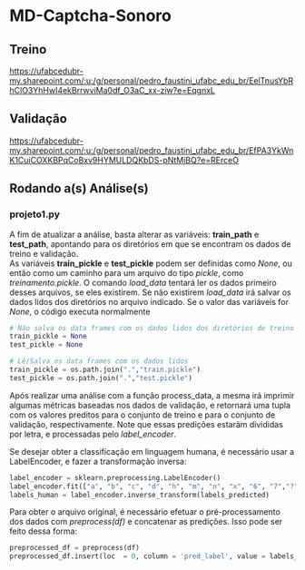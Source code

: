 # MD-Captcha-Sonoro

## Treino
https://ufabcedubr-my.sharepoint.com/:u:/g/personal/pedro_faustini_ufabc_edu_br/EelTnusYbRhClO3YhHwI4ekBrrwviMa0df_O3aC_xx-ziw?e=EqgnxL

## Validação
https://ufabcedubr-my.sharepoint.com/:u:/g/personal/pedro_faustini_ufabc_edu_br/EfPA3YkWnK1CuiCOXKBPqCoBxv9HYMULDQKbDS-pNtMjBQ?e=RErceO

## Rodando a(s) Análise(s)
### projeto1.py
A fim de atualizar a análise, basta alterar as variáveis:
**train_path** e **test_path**, apontando para os diretórios em que se encontram os dados de treino e validação.  
As variáveis **train_pickle** e **test_pickle** podem ser definidas como *None*, ou então como um caminho para um arquivo do tipo *pickle*, como *treinamento.pickle*. O comando *load_data* tentará ler os dados primeiro desses arquivos, se eles existirem. Se não existirem *load_data* irá salvar os dados lidos dos diretórios no arquivo indicado. Se o valor das variáveis for *None*, o código executa normalmente

```python
# Não salva os data frames com os dados lidos dos diretórios de treino e validação
train_pickle = None
test_pickle = None

# Lê/Salva os data frames com os dados lidos
train_pickle = os.path.join(".","train.pickle")
test_pickle = os.path.join(".","test.pickle")
```

Após realizar uma análise com a função process_data, a mesma irá imprimir algumas 
métricas baseadas nos dados de validação, e retornará uma tupla com os valores preditos para o conjunto de treino e para o conjunto de validação, respectivamente. Note que essas predições estarãm divididas por letra, e processadas pelo *label_encoder*.

Se desejar obter a classificação em linguagem humana, é necessário usar a 
LabelEncoder, e fazer a transformação inversa:
```python
label_encoder = sklearn.preprocessing.LabelEncoder()
label_encoder.fit(["a", "b", "c", "d", "h", "m", "n", "x", "6", "7","?"])
labels_human = label_encoder.inverse_transform(labels_predicted)
```

Para obter o arquivo original, é necessário efetuar o pré-processamento dos dados com *preprocess(df)* e concatenar as predições. Isso pode ser feito dessa forma:
```python
preprocessed_df = preprocess(df)
preprocessed_df.insert(loc  = 0, column = 'pred_label', value = labels_human)
```

